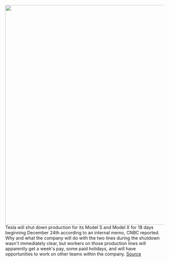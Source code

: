 <img src='https://cdn.vox-cdn.com/thumbor/NgDgLDWW7pV_GXeksF2vIgU3WOw=/0x0:2040x1360/1200x800/filters:focal(857x517:1183x843)/cdn.vox-cdn.com/uploads/chorus_image/image/68505063/acastro_180524_1777_tesla_0001.0.jpg' width='700px' /><br/>
Tesla will shut down production for its Model S and Model X for 18 days beginning December 24th according to an internal memo, CNBC reported. Why and what the company will do with the two lines during the shutdown wasn't immediately clear, but workers on those production lines will apparently get a week's pay, some paid holidays, and will have opportunities to work on other teams within the company.
<a href='https://www.theverge.com/2020/12/13/22172375/tesla-suspend-production-model-s-model-x-18-days-elon-musk'> Source <a/>